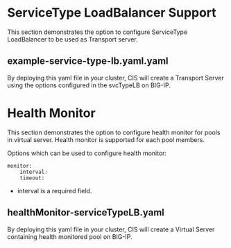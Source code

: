 # ServiceType LoadBalancer Support

This section demonstrates the option to configure ServiceType LoadBalancer to be used as Transport server.

## example-service-type-lb.yaml.yaml

By deploying this yaml file in your cluster, CIS will create a Transport Server using the options configured in the svcTypeLB on BIG-IP.

# Health Monitor

This section demonstrates the option to configure health monitor for pools in virtual server.
Health monitor is supported for each pool members.

Options which can be used to configure health monitor:

```
monitor:
    interval: 
    timeout: 
```
* interval is a required field.

## healthMonitor-serviceTypeLB.yaml

By deploying this yaml file in your cluster, CIS will create a Virtual Server containing health monitored pool on BIG-IP.